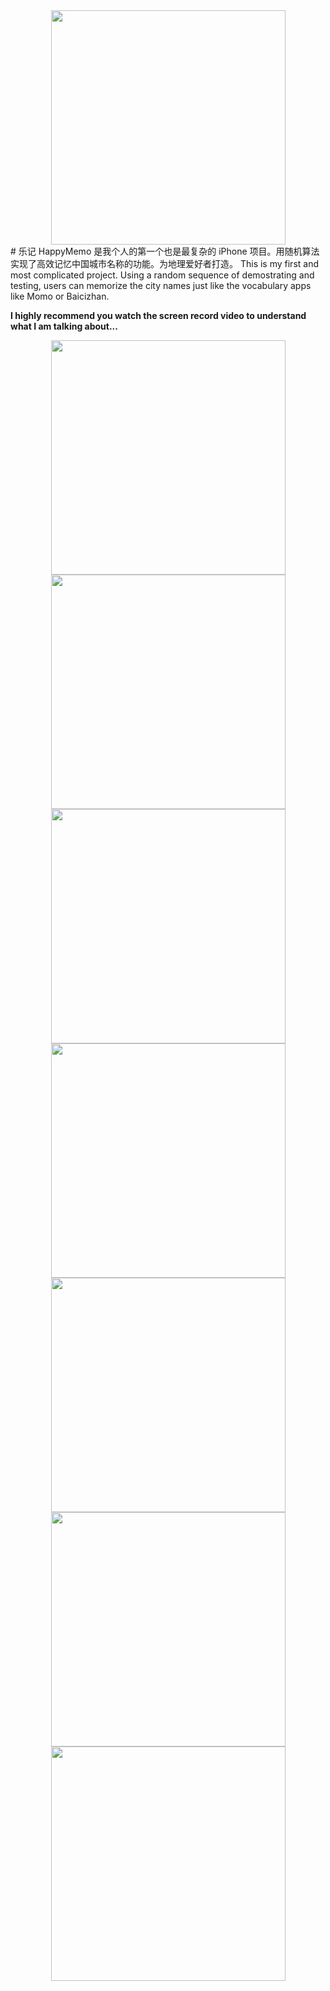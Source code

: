 <div align=center><img width="375" src="https://raw.githubusercontent.com/TankKevin/HappyMemo/master/Icon-1024.PNG"/></div>
# 乐记 HappyMemo
是我个人的第一个也是最复杂的 iPhone 项目。用随机算法实现了高效记忆中国城市名称的功能。为地理爱好者打造。
This is my first and most complicated project. Using a random sequence of demostrating and testing, users can memorize the city names just like the vocabulary apps like Momo or Baicizhan.

**I highly recommend you watch the screen record video to understand what I am talking about...**

<div align=center><img width="375" src="https://raw.githubusercontent.com/TankKevin/HappyMemo/master/IMG_0310.PNG"/></div>
<div align=center><img width="375" src="https://raw.githubusercontent.com/TankKevin/HappyMemo/master/IMG_0311.PNG"/></div>
<div align=center><img width="375" src="https://raw.githubusercontent.com/TankKevin/HappyMemo/master/IMG_0312.PNG"/></div>
<div align=center><img width="375" src="https://raw.githubusercontent.com/TankKevin/HappyMemo/master/IMG_0313.PNG"/></div>
<div align=center><img width="375" src="https://raw.githubusercontent.com/TankKevin/HappyMemo/master/IMG_0314.PNG"/></div>
<div align=center><img width="375" src="https://raw.githubusercontent.com/TankKevin/HappyMemo/master/IMG_0316.PNG"/></div>
<div align=center><img width="375" src="https://raw.githubusercontent.com/TankKevin/HappyMemo/master/Icon-1024.png"/></div>
